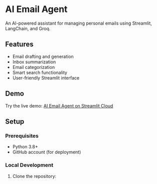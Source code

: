 # AI Email Agent

An AI-powered assistant for managing personal emails using Streamlit, LangChain, and Groq.

## Features

- Email drafting and generation
- Inbox summarization
- Email categorization
- Smart search functionality
- User-friendly Streamlit interface

## Demo

Try the live demo: [AI Email Agent on Streamlit Cloud](https://ai-email-agent.streamlit.app)

## Setup

### Prerequisites

- Python 3.8+
- GitHub account (for deployment)

### Local Development

1. Clone the repository:
